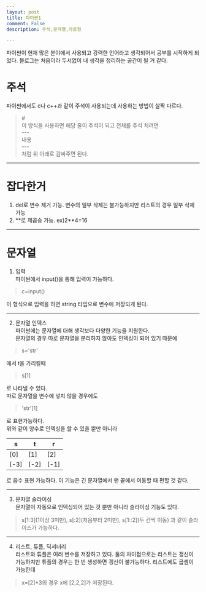 ```yaml
---
layout: post
title: 파이썬1
comment: False
description: 주석,문자열,자료형

---
```


파이썬이 현재 많은 분야에서 사용되고 강력한 언어라고 생각되어서 공부를 시작하게 되었다. 블로그는 처음이라 두서없이 내 생각을 정리하는 공간이 될 거 같다.  

# 주석
파이썬에서도 c나 c++과 같이 주석이 사용되는데 사용하는 방법이 살짝 다르다.  
>\#  
이 방식을 사용하면 해당 줄이 주석이 되고 전체를 주석 치려면  
>\---  
>내용  
>\---  
처럼 위 아래로 감싸주면 된다.  

***

# 잡다한거
1. del로 변수 제거 가능. 변수의 일부 삭제는 불가능하지만 리스트의 경우 일부 삭제 가능
2. \**로 제곱승 가능. ex)2**4=16

***

# 문자열
1. 입력  
파이썬에서 input()을 통해 입력이 가능하다.  
>c=input()  

이 형식으로 입력을 하면 string 타입으로 변수에 저장되게 된다.  

---

2. 문자열 인덱스  
파이썬에는 문자열에 대해 생각보다 다양한 기능을 지원한다.  
문자열의 경우 따로 문자열을 분리하지 않아도 인덱싱이 되어 있기 때문에  
>s='str'  

에서 t을 가리킬때  
>s[1]  

로 나타낼 수 있다.  
따로 문자열을 변수에 넣지 않을 경우에도  
>'str'[1]  

로 표현가능하다.  
위와 같이 양수로 인덱싱을 할 수 있을 뿐만 아니라  

|s|t|r|  
|----|----|----|
|[0]|[1]|[2]|  
|[-3]|[-2]|[-1]|  

로 음수 표현 가능하다. 이 기능은 긴 문자열에서 맨 끝에서 이동할 때 편할 것 같다.   

---

3. 문자열 슬라이싱  
문자열이 자동으로 인덱싱되어 있는 것 뿐만 아니라 슬라이싱 기능도 있다.  
>s[1:3](1이상 3미만), s[:2](처음부터 2미만), s[1::2](두 칸씩 이동)
과 같이 슬라이스가 가능하다.  

---

4. 리스트, 튜플, 딕셔너리  
리스트와 튜플은 여러 변수를 저장하고 있다. 둘의 차이점으로는 리스트는 갱신이 가능하지만 튜플의 경우는 한 번 생성하면 갱신이 불가능하다.
리스트에도 곱셈이 가능한데
>x=[2]*3의 경우 x에 [2,2,2]가 저장된다.  
